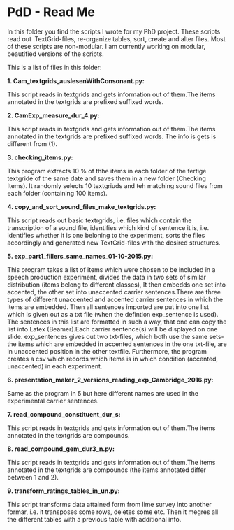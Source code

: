 # PdD - Read Me

In this folder you find the scripts I wrote for my PhD project. These scripts read out .TextGrid-files, re-organize tables, sort, create and alter files. Most of these scripts are non-modular. I am currently working on modular, beautified versions of the scripts.

This is a list of files in this folder:

**1. Cam_textgrids_auslesenWithConsonant.py:** <p>This script reads in textgrids and gets information out of them.The items annotated in the textgrids are prefixed suffixed words.

**2. CamExp_measure_dur_4.py:** 		 <p><p>This script reads in textgrids and gets information out of them.The items annotated in the textgrids are prefixed suffixed words. The info is gets is different from (1).


**3. checking_items.py:**    <p>This program extracts 10 % of thhe items in each folder of the fertige textgride of the same date and saves them in a new folder (Checking Items). It randomly selects 10 textgriuds and teh matching sound files from each folder (containing 100 items).

**4. copy_and_sort_sound_files_make_textgrids.py:**<p> This script reads out basic textrgrids, i.e. files which contain the transcription of a sound file, identifies which kind of sentence it is, i.e. identifies whether it is one beloning to the experiment, sorts the files accordingly and generated new TextGrid-files with the desired structures.
  
**5. exp_part1_fillers_same_names_01-10-2015.py:** <p> This program takes a list of items which were chosen to be included in a speech production experiment, divides the data in two sets of similar distribution (items belong to different classes), It then embedds one set into accented, the other set into unaccented carrier sentences.There are three types of different unaccented and accented carrier sentences in which the items are embedded. 
Then all sentences imported are put into one list which is given out as a txt file (when the defintion exp_sentence is used). The sentences in this list are formatted in such a way, that one can copy the list into Latex (Beamer).Each carrier sentence(s) will be displayed on one slide. exp_sentences gives out two txt-files, which both use the same sets-the items which are embedded in accented sentences in the one txt-file, are in unaccented position in the other textfile.
Furthermore, the program creates a csv which records which items is in which condition (accented, unaccented) in each experiment.

**6. presentation_maker_2_versions_reading_exp_Cambridge_2016.py:** <p> Same as the program in 5 but here different names are used in the experimental carrier sentences.
  
**7. read_compound_constituent_dur_s:**<p>This script reads in textgrids and gets information out of them.The items annotated in the textgrids are compounds.

**8. read_compound_gem_dur3_n.py:** <p>This script reads in textgrids and gets information out of them.The items annotated in the textgrids are compounds (the items annotated differ between 1 and 2).

**9. transform_ratings_tables_in_un.py:** <p> This script transforms data attained form from lime survey into another formar, i.e. it transposes some rows, deletes some etc. Then it megres all the different tables with a previous table with additional info.
